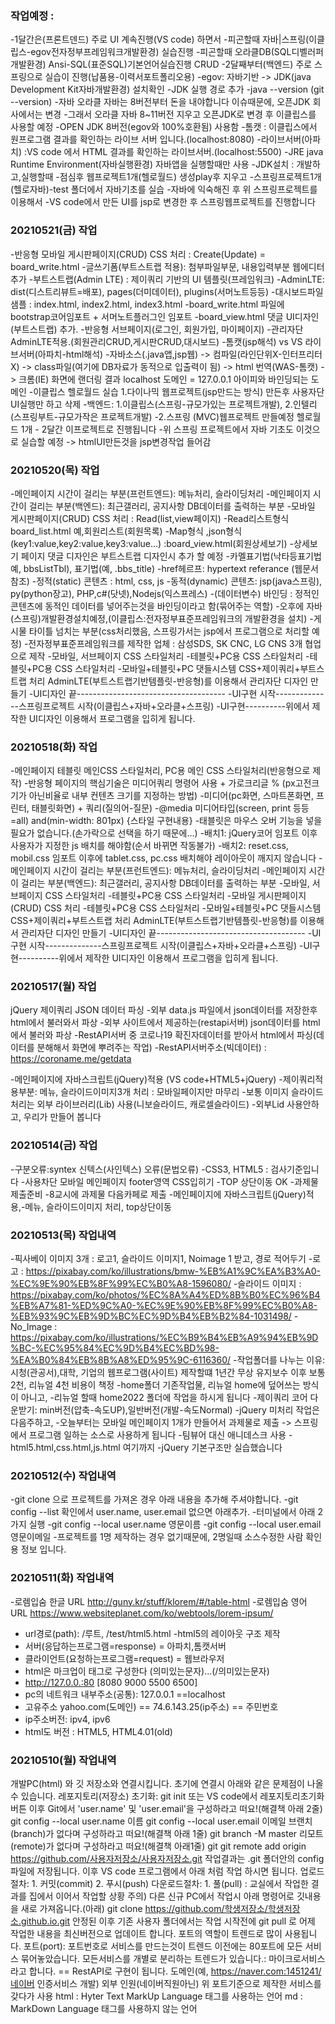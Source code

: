### 작업예정 : 
-1달간은(프론트덴드) 주로 UI 계속진행(VS code) 하면서
-피곤할때 자바|스프링(이클립스-egov전자정부프레임워크개발환경) 실습진행
-피곤할때 오라클DB(SQL디벨러퍼개발환경) Ansi-SQL(표준SQL)기본언어실습진행 CRUD
-2달째부터(백엔드) 주로 스프링으로 실습이 진행(납품용-이력서포트폴리오용)
-egov: 자바기반 -> JDK(java Development Kit자바개발환경) 설치확인
-JDK 실행 경로 추가
-java --version (git --version)
-자바 오라클 자바는 8버전부터 돈을 내야합니다 이슈때문에, 오픈JDK 회사에서는 변경
-그래서 오라클 자바 8~11버전 지우고 오픈JDK로 변경 후 이클립스를 사용할 예정
-OPEN JDK 8버전(egov와 100%호환됨) 사용함
-톰캣 : 이클립스에서 원프로그램 결과를 확인하는 라이브 서버 입니다.(localhost:8080)
-라이브서버(아파치) :VS code 에서 HTML 결과를 확인하는 라이브서버.(localhost:5500)
-JRE  java Runtime Environment(자바실행환경) 자바앱을 실행할때만 사용
-JDK설치 : 개발하고,실행할때
-점심후 웹프로젝트1개(헬로월드) 생성play후 지우고
-스프링프로젝트1개(헬로자바)-test 폴더에서 자바기초를 실습
-자바에 익숙해진 후 위 스프링프로젝트를 이용해서
-VS code에서 만든 UI를 jsp로 변경한 후 스프링웹프로젝트를 진행합니다

### 20210521(금) 작업
-반응형 모바일 게시판페이지(CRUD) CSS 처리 : Create(Update) = board_write.html
-글쓰기폼(부트스트랩 적용): 첨부파일부문, 내용입력부분 웹에디터 추가
-부트스트랩(Admin LTE) : 제이쿼리 기반의 UI 템플릿(프레임워크)
-AdminLTE: dist(디스트리뷰트=배포), pages(더미데이터), plugins(서머노트등등)
-대시보드파일샘플 : index.html, index2.html, index3.html
-board_write.html 파일에 bootstrap코어임포트 + 서머노트플러그인 임포트
-board_view.html 댓글 UI디자인(부트스트랩) 추가.
-반응형 서브페이지(로그인, 회원가입, 마이페이지)
-관리자단 AdminLTE적용.(회원관리CRUD,게시판CRUD,대시보드)
-톰캣(jsp해석) vs VS 라이브서버(아파치-html해석)
-자바소스(.java앱,jsp웹) -> 컴파일(라인단위X-인터프리터X) -> class파일(여기에 DB자료가 동적으로 입출력이 됨) -> html 번역(WAS-톰캣) -> 크롬(IE) 화면에 랜더링 결과
localhost 도메인 = 127.0.0.1 아이피와 바인딩되는 도메인
-이클립스 헬로월드 실습 1.다이나믹 웹프로젝트(jsp만드는 방식) 만든후 사용자단 
UI실행만 하고 삭제
-백엔드: 1.이클립스(스프링-규모가있는 프로젝트개발), 2.인텔리(스프링부트-규모가작은 프로젝트개발)
-2.스프링 (MVC)웹프로젝트 만들예정 헬로월드 1개 - 2달간 이프로젝트로 진행됩니다
-위 스프링 프로젝트에서 자바 기초도 이것으로 실습할 예정 -> htmlUI만든것을 jsp변경작업 들어감

### 20210520(목) 작업
-메인페이지 시간이 걸리는 부분(프런트엔드): 메뉴처리, 슬라이딩처리
-메인페이지 시간이 걸리는 부분(백엔드): 최근갤러리, 공지사항 DB데이터를 출력하는 부분
-모바일 게시판페이지(CRUD) CSS 처리 : Read(list,view페이지)
-Read리스트형식 board_list.html 예,회원리스트(회원목록)
-Map형식 ,json형식(key1:value,key2:value,key3:value...) :board_view.html(회원상세보기)
-상세보기 페이지 댓글 디자인은 부트스트랩 디자인시 추가 할 예정
-카멜표기법(낙타등표기법 예, bbsListTbl), 표기법(예, .bbs_title)
-href헤르프: hypertext referance (웹문서 참조)
-정적(static) 콘텐츠 : html, css, js
-동적(dynamic) 콘텐츠: jsp(java스프링), py(python장고), PHP,c#(닷넷),Nodejs(익스프레스)
-(데이터변수) 바인딩 : 정적인 콘텐츠에 동적인 데이터를 넣어주는것을 바인딩이라고 함(묶어주는 역할)
-오후에 자바(스프링)개발환경설치예정,(이클립스:전자정부표준프레임워크의 개발환경을 설치)
-게시물 타이틀 넘치는 부분(css처리했음, 스프링가서는 jsp에서 프로그램으로 처리할 예정)
-전자정부표준프레임워크를 제작한 업체 : 삼성SDS, SK CNC, LG CNS 3개 협업으로 제작
-모바일, 서브페이지 CSS 스타일처리
-테블릿+PC용 CSS 스타일처리
-테블릿+PC용 CSS 스타일처리
-모바일+테블릿+PC 댓들시스템 CSS+제이쿼리+부트스트랩 처리
AdminLTE(부트스트랩기반템플릿-반응형)를 이용해서 관리자단 디자인 만들기
-UI디자인 끝-------------------------------------
-UI구현 시작--------------스프링프로젝트 시작(이클립스+자바+오라클+스프링)
-UI구현----------위에서 제작한 UI디자인 이용해서 프로그램을 입히게 됩니다.


### 20210518(화) 작업
-메인페이지 테블릿 메인CSS 스타일처리, PC용 메인 CSS 스타일처리(반응형으로 제작)
-반응형 페이지의 핵심기술은 미디어쿼리 명령어 사용 + 가로크리글 % (px고전크기가 아닌비율로 내부 컨텐츠 크기를 지정하는 방법)
-미디어(pc화면, 스마트폰화면, 프린터, 태블릿화면) + 쿼리(질의어-질문)
-@media 미디어타입(screen, print 등등=all) and(min-width: 801px) {스타일 구현내용}
-태블릿은 마우스 오버 기능을 넣을 필요가 없습니다.(손가락으로 선택을 하기 때문에...)
-배치1: jQuery코어 임포트 이후 사용자가 지정한 js 배치를 해야함(순서 바뀌면 작동불가)
-배치2: reset.css, mobil.css 임포트 이후에 tablet.css, pc.css 배치해야 레이아웃이 깨지지 않습니다
-메인페이지 시간이 걸리는 부분(프런트엔드): 메뉴처리, 슬라이딩처리
-메인페이지 시간이 걸리는 부분(백엔드): 최근갤러리, 공지사항 DB데이터를 출력하는 부분
-모바일, 서브페이지 CSS 스타일처리
-테블릿+PC용 CSS 스타일처리
-모바일 게시판페이지(CRUD) CSS 처리
-테블릿+PC용 CSS 스타일처리
-모바일+테블릿+PC 댓들시스템 CSS+제이쿼리+부트스트랩 처리
AdminLTE(부트스트랩기반템플릿-반응형)를 이용해서 관리자단 디자인 만들기
-UI디자인 끝-------------------------------------
-UI구현 시작--------------스프링프로젝트 시작(이클립스+자바+오라클+스프링)
-UI구현----------위에서 제작한 UI디자인 이용해서 프로그램을 입히게 됩니다.


### 20210517(월) 작업
jQuery 제이쿼리 JSON 데이터 파싱
-외부 data.js 파일에서 json데이터를 저장한후 html에서 불러와서 파상
-외부 사이트에서 제공하는(restapi서버) json데이터를 html에서 불러와 파상
-RestAPI서버 중 코로나19 확진자데이터를 받아서 html에서 파싱(데이터를 분해해서 화면에 뿌려주는 작업)
-RestAPI서버주소(빅데이터) : https://coroname.me/getdata

-메인페이지에 자바스크립트(jQuery)적용 (VS code+HTML5+jQuery)
-제이쿼리적용부분: 메뉴, 슬라이드이미지3개 처리 : 모바일페이지만 마무리
-보통 이미지 슬라이드 처리는 외부 라이브러리(Lib) 사용(니보슬라이드, 캐로셀슬라이드)
-외부Lid 사용안하고, 우리가 만들어 봅니다

### 20210514(금) 작업
-구분오류:syntex 신텍스(사인텍스) 오류(문법오류)
-CSS3, HTML5 : 검사기준입니다
-사용차단 모바일 메인페이지 footer영역 CSS입히기
-TOP 상단이동 OK
-과제물 제출준비
-8교시에 과제물 다음카페로 제출
-메인페이지에 자바스크립트(jQuery)적용,-메뉴, 슬라이드이미지 처리, top상단이동

### 20210513(목) 작업내역
-픽사베이 이미지 3개 : 로고1, 슬라이드 이미지1, Noimage 1 받고, 경로 적어두기
-로고 : https://pixabay.com/ko/illustrations/bmw-%EB%A1%9C%EA%B3%A0-%EC%9E%90%EB%8F%99%EC%B0%A8-1596080/
-슬라이드 이미지 : https://pixabay.com/ko/photos/%EC%8A%A4%ED%8B%B0%EC%96%B4%EB%A7%81-%ED%9C%A0-%EC%9E%90%EB%8F%99%EC%B0%A8-%EB%93%9C%EB%9D%BC%EC%9D%B4%EB%B2%84-1031498/
-No_Image : https://pixabay.com/ko/illustrations/%EC%B9%B4%EB%A9%94%EB%9D%BC-%EC%95%84%EC%9D%B4%EC%BD%98-%EA%B0%84%EB%8B%A8%ED%95%9C-6116360/
-작업폴더를 나누는 이유: 시청(관공서),대학, 기업의 웹프로그램(사이트) 제작할떄
1년간 무상 유지보수 이후 보통 2천, 리뉴얼 4천 비용이 책정
-home폴더 기존작업물, 리뉴얼 home에 덮어쓰는 방식이 아니고,
-리뉴얼 할때 home2022 폴더에 작업을 하시게 됩니다
-제이쿼리 코어 다운받기: min버전(압축-속도UP),일반버전(개발-속도Normal)
-jQuery 미처리 작업은 다음주하고,
-오늘부터는 모바일 메인페이지 1개가 만들어서 과제물로 제출 -> 스프링에서
프로그램 일하는 소스로 사용하게 됩니다
-팀뷰어 대신 애니데스크 사용
-html5.html,css.html,js.html 여기까지
-jQuery 기본구조만 실습했습니다

### 20210512(수) 작업내역
-git clone 으로 프로젝트를 가져온 경우 아래 내용을 추가해 주셔야합니다.
-git config --list 확인에서 user.name, user.email 없으면 아래추가.
-터미널에서 아래 2가지 실행
-git config --local user.name 영문이름
-git config --local user.email 영문이메일
-프로젝트를 1명 제작하는 경우 없기때문에, 2명일때 소스수정한 사람 확인용 정보 입니다.

### 20210511(화) 작업내역
-로렘입숨 한글 URL http://guny.kr/stuff/klorem/#/table-html
-로렘입숨 영어 URL https://www.websiteplanet.com/ko/webtools/lorem-ipsum/
- url경로(path): /루트, /test/html5.html
-html5의 레이아웃 구조 제작
- 서버(응답하는프로그램=response) = 아파치,톰캣서버
- 클라이언트(요청하는프로그램=request) = 웹브라우저
- html은 마크업이 태그로 구성한다 (의미있는문자)...(/의미있는문자)
- http://127.0.0.:80 [8080 9000 5500 6500]  
- pc의 네트워크 내부주소(공통): 127.0.0.1 ==localhost
- 고유주소 yahoo.com(도메인) == 74.6.143.25(ip주소) == 주민번호
- ip주소버전: ipv4, ipv6
- html도 버전 : HTML5, HTML4.01(old)

### 20210510(월) 작업내역 ###
개발PC(html) 와 깃 저장소와 연결시킵니다. 초기에 연결시 아래와 같은 문제점이 나올 수 있습니다.
레포지토리(저장소) 초기화: git init 또는 VS code에서 레포지토리초기화 버튼 이후
Git에서 'user.name' 및 'user.email'을 구성하라고 떠요!(해결책 아래 2줄)
git config --local user.name 이름
git config --local user.email 이메일
브랜치(branch)가 없다며 구성하라고 떠요!(해결책 아래 1줄)
git branch -M master
리모트(remote)가 없다며 구성하라고 떠요!(해결책 아래1줄)
git git remote add origin https://github.com/사용자저장소/사용자저장소.git
작업결과는 .git 폴더안의 config 파일에 저장됩니다.
이후 VS code 프로그램에서 아래 처럼 작업 하시면 됩니다.
업로드절차: 1. 커밋(commit) 2. 푸시(push)
다운로드절차: 1. 풀(pull) : 교실에서 작업한 결과를 집에서 이어서 작업할 상황
주의) 다른 신규 PC에서 작업시 아래 명령어로 깃내용을 새로 가져옵니다.(아래)
git clone https://github.com/학생저장소/학생저장소.github.io.git
안정된 이후 기존 사용자 폴더에서는 작업 시작전에
git pull 로 어제 작업한 내용을 최신버전으로 업데이트 합니다.
포트의 역할이 트렌드로 많이 사용됩니다.
포트(port): 포트번호로 서비스를 만드는것이 트렌드
이전에는 80포트에 모든 서비스 묶어놓았습니다.
모든서비스를 개별로 분리하는 트렌드가 있습니다.: 마이크로서비스라고 합니다. == RestAPI로 구현이 됩니다.
도메인(예, https://naver.com:1451241/네이버 인증서비스 개발)
외부 인원(네이버직원아닌) 위 포트기준으로 제작한 서비스를 갖다가 사용
html : Hyter Text MarkUp Language 태그를 사용하는 언어
md : MarkDown Language 태그를 사용하지 않는 언어
